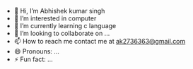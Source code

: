 - 👋 Hi, I’m Abhishek kumar singh
- 👀 I’m interested in computer
- 🌱 I’m currently learning c language
- 💞️ I’m looking to collaborate on ...
- 📫 How to reach me contact me at  ak2736363@gmail.com
- 😄 Pronouns: ...
- ⚡ Fun fact: ...

<!---
Abhishek-nitc/Abhishek-nitc is a ✨ special ✨ repository because its `README.md` (this file) appears on your GitHub profile.
You can click the Preview link to take a look at your changes.
--->
